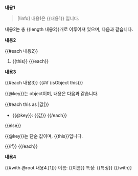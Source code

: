 **내용1**

>[!info]
> 내용1은 {{내용1}} 입니다.

내용2는 총 {{length 내용2}}개로 이루어져 있으며, 다음과 같습니다.

**내용2**

{{#each 내용2}}
1. {{this}}
{{/each}}

**내용3**

{{#each 내용3}}
{{#if (isObject this)}}

{{@key}}는 object이며, 내용은 다음과 같습니다.

{{#each this as |값|}}
  - {{@key}}: {{값}}
{{/each}}

{{else}}


{{@key}}는 단순 값이며, {{this}}입니다.

{{/if}}
{{/each}}

**내용4**

{{#with @root.내용4.[1]}}
이름: {{이름}}
특징: {{특징}}
{{/with}}
